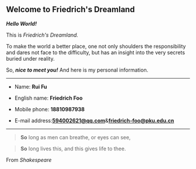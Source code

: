 ## Welcome to Friedrich's Dreamland

***Hello World!***

This is *Friedrich's Dreamland.*

To make the world a better place, one not only shoulders the responsibility and dares not face to the difficulty, but has an insight into the very secrets buried under reality.
 
So, ***nice to meet you!*** And here is my personal information.

***
* Name: **Rui Fu**
 
* English name: **Friedrich Foo**
 
* Mobile phone: **18810987938**
 
* E-mail address:**594002621@qq.com**&**friedrich-foo@pku.edu.cn**

***
 
  >**So** long as men can breathe, or eyes can see,
 
  >**So** long lives this, and this gives life to thee.
  
   From *Shakespeare*
